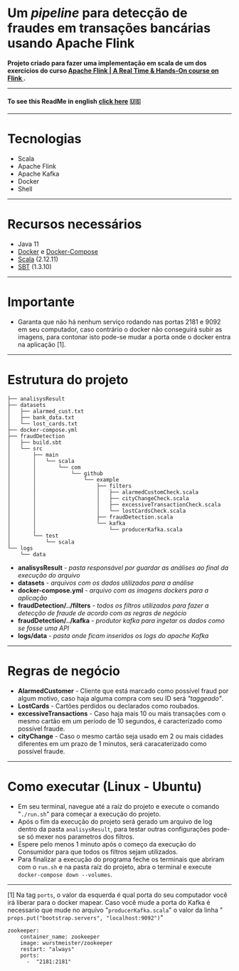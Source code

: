 # Um *pipeline* para detecção de fraudes em transações bancárias usando Apache Flink
**Projeto criado para fazer uma implementação em scala de um dos exercícios do curso [ Apache Flink | A Real Time & Hands-On course on Flink ](https://www.udemy.com/course/apache-flink-a-real-time-hands-on-course-on-flink/).**

---
#### To see this ReadMe in english [click here](https://github.com/thiagobeppe/flinkFraudDetection/blob/master/READMEEN.md) :us:
---
# Tecnologias
* Scala
* Apache Flink
* Apache Kafka
* Docker
* Shell

---
# Recursos necessários
* Java 11 
* [Docker](https://www.docker.com/) e [Docker-Compose](https://docs.docker.com/compose/install/)
* [Scala](https://www.scala-lang.org/download/) (2.12.11)
* [SBT](https://www.scala-sbt.org/download.html) (1.3.10)

---
# Importante
* Garanta que não há nenhum serviço rodando nas portas 2181 e 9092 em seu computador, caso contrário o docker não conseguirá subir as imagens, para contonar isto pode-se mudar a porta onde o docker entra na aplicação [1].
---

# Estrutura do projeto
```
├── analisysResult
├── datasets
│   ├── alarmed_cust.txt
│   ├── bank_data.txt
│   └── lost_cards.txt
├── docker-compose.yml
├── fraudDetection
│   ├── build.sbt
│   └── src
│       ├── main
│       │   └── scala
│       │       └── com
│       │           └── github
│       │               └── example
│       │                   ├── filters
│       │                   │   ├── alarmedCustomCheck.scala
│       │                   │   ├── cityChangeCheck.scala
│       │                   │   ├── excessiveTransactionCheck.scala
│       │                   │   └── lostCardsCheck.scala
│       │                   ├── fraudDetection.scala
│       │                   └── kafka
│       │                       └── producerKafka.scala
│       └── test
│           └── scala
└── logs
    └── data
```
* **analisysResult**  - *pasta responsável por guardar as análises ao final da execução do arquivo*
* **datasets**  - *arquivos com os dados utilizados para a análise*
* **docker-compose.yml**  - *arquivo com as imagens dockers para a aplicação*
* **fraudDetection/../filters**  - *todos os filtros utilizados para fazer a detecção de fraude de acordo com as regras de negócio*
* **fraudDetection/../kafka**  - *produtor kafka para ingetar os dados como se fosse uma API*
* **logs/data**  - *pasta onde ficam inseridos os logs do apache Kafka*

---

# Regras de negócio

* **AlarmedCustomer** - Cliente que está marcado como possível fraud por algum motivo, caso haja alguma compra com seu ID será *"taggeado"*.
* **LostCards** - Cartões perdidos ou declarados como roubados.
* **excessiveTransactions** - Caso haja mais 10 ou mais transações com o mesmo cartão em um período de 10 segundos, é caracterizado como possível fraude.
* **cityChange** - Caso o mesmo cartão seja usado em 2 ou mais cidades diferentes em um prazo de 1 minutos, será caracaterizado como possível fraude.

---
# Como executar (Linux - Ubuntu)
* Em seu terminal, navegue até a raíz do projeto e execute o comando "```./run.sh```" para começar a execução do projeto.
* Após o fim da execução do projeto será gerado um arquivo de log dentro da pasta  ```analisysResult```, para testar outras configurações pode-se só mexer nos parametros dos filtros.
* Espere pelo menos 1 minuto após o começo da execução do Consumidor para que todos os filtros sejam utilizados.
* Para finalizar a execução do programa feche os terminais que abriram com o ```run.sh``` e na pasta raíz do projeto, abra o terminal e execute ```docker-compose down --volumes```.


---
[1] Na tag ```ports```, o valor da esquerda é qual porta do seu computador você irá liberar para o docker mapear. Caso você mude a porta do Kafka é necessario que mude no arquivo "```producerKafka.scala```" o valor da linha "```  props.put("bootstrap.servers", "localhost:9092")```"
```
zookeeper:
    container_name: zookeeper
    image: wurstmeister/zookeeper
    restart: "always"
    ports:
      -  "2181:2181"
```
